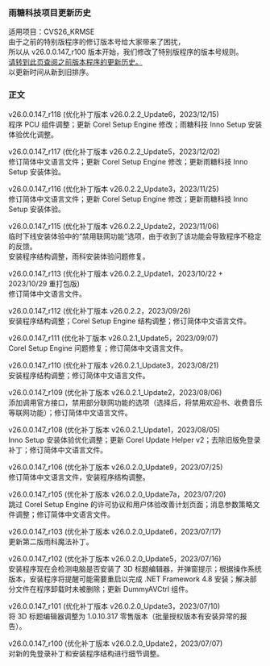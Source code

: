 ### 雨糖科技项目更新历史
适用项目：CVS26_KRMSE<br>
由于之前的特别版程序的修订版本号给大家带来了困扰，<br>
所以从 v26.0.0.147_r100 版本开始，我们修改了特别版程序的版本号规则。<br>
[请转到此页查阅之前版本程序的更新历史。](https://github.com/RainCandyTech/RCProject_UpdateHistory/blob/main/CVS26_KRMSE_Legacy.md)<br>
以更新时间从新到旧排序。
### 正文
<!-- v26.0.0.147_r119 (优化补丁版本 v26.0.2.2_Update7，2022/01/21)<br>
修订简体中文语言文件。
-->
v26.0.0.147_r118 (优化补丁版本 v26.0.2.2_Update6，2023/12/15)<br>
程序 PCU 组件调整；更新 Corel Setup Engine 修改；雨糖科技 Inno Setup 安装体验优化调整。

v26.0.0.147_r117 (优化补丁版本 v26.0.2.2_Update5，2023/12/02)<br>
修订简体中文语言文件；更新 Corel Setup Engine 修改；更新雨糖科技 Inno Setup 安装体验。

v26.0.0.147_r116 (优化补丁版本 v26.0.2.2_Update3，2023/11/25)<br>
修订简体中文语言文件；更新 Corel Setup Engine 修改；更新雨糖科技 Inno Setup 安装体验。

v26.0.0.147_r115 (优化补丁版本 v26.0.2.2_Update2，2023/11/06)<br>
临时下线安装体验中的“禁用联网功能”选项，由于收到了该功能会导致程序不稳定的反馈。<br>
安装程序结构调整，雨科安装体验问题修复。

v26.0.0.147_r113 (优化补丁版本 v26.0.2.2_Update1，2023/10/22 + 2023/10/29 重打包版)<br>
修订简体中文语言文件。

v26.0.0.147_r112 (优化补丁版本 v26.0.2.2，2023/09/26)<br>
安装程序结构调整；Corel Setup Engine 结构调整；修订简体中文语言文件。

v26.0.0.147_r111 (优化补丁版本 v26.0.2.1_Update5，2023/09/07)<br>
Corel Setup Engine 问题修复；修订简体中文语言文件。

v26.0.0.147_r110 (优化补丁版本 v26.0.2.1_Update3，2023/08/21)<br>
安装程序结构调整；修订简体中文语言文件。

v26.0.0.147_r109 (优化补丁版本 v26.0.2.1_Update2，2023/08/06)<br>
添加调用官方接口，禁用部分联网功能的选项（选择后，将禁用欢迎书、收费音乐等联网功能）；修订简体中文语言文件。

v26.0.0.147_r108 (优化补丁版本 v26.0.2.1_Update1，2023/08/05)<br>
Inno Setup 安装体验优化调整；更新 Corel Update Helper v2；去除旧版免登录补丁；修订简体中文语言文件。

v26.0.0.147_r106 (优化补丁版本 v26.0.2.0_Update9，2023/07/25)<br>
修订简体中文语言文件，安装程序结构调整。

v26.0.0.147_r105 (优化补丁版本 v26.0.2.0_Update7a，2023/07/20)<br>
跳过 Corel Setup Engine 的许可协议和用户体验改善计划页面；消息参数策略文件调整；修订简体中文语言文件。

v26.0.0.147_r103 (优化补丁版本 v26.0.2.0_Update6，2023/07/17)<br>
更新第二版雨科魔法补丁。

v26.0.0.147_r102 (优化补丁版本 v26.0.2.0_Update5，2023/07/16)<br>
安装程序现在会检测电脑是否安装了 3D 标题编辑器，并弹窗提示；根据操作系统版本，安装程序将提醒可能需要重启以完成 .NET Framework 4.8 安装；解决部分文件在程序卸载时未被删除；更新 DummyAVCtrl 组件。

v26.0.0.147_r101 (优化补丁版本 v26.0.2.0_Update3，2023/07/10)<br>
将 3D 标题编辑器调整为 1.0.10.317 零售版本（批量授权版本有安装异常的报告）。

v26.0.0.147_r100 (优化补丁版本 v26.0.2.0_Update2，2023/07/07)<br>
对新的免登录补丁和安装程序结构进行细节调整。
